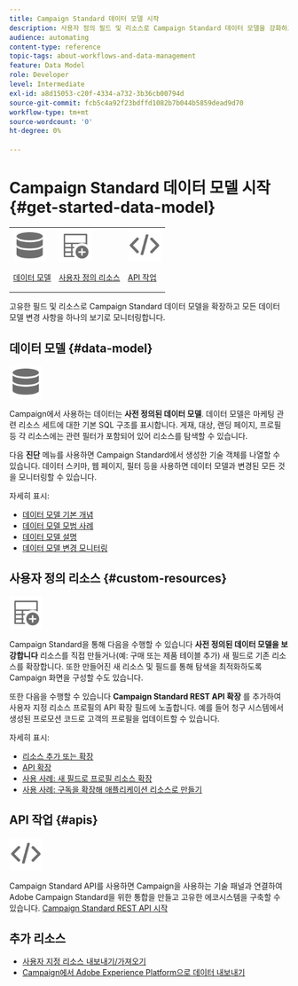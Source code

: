 ```yaml
---
title: Campaign Standard 데이터 모델 시작
description: 사용자 정의 필드 및 리소스로 Campaign Standard 데이터 모델을 강화하고 REST API를 확장하여 확장된 필드를 표시할 수 있습니다.
audience: automating
content-type: reference
topic-tags: about-workflows-and-data-management
feature: Data Model
role: Developer
level: Intermediate
exl-id: a8d15053-c20f-4334-a732-3b36cb00794d
source-git-commit: fcb5c4a92f23bdffd1082b7b044b5859dead9d70
workflow-type: tm+mt
source-wordcount: '0'
ht-degree: 0%

---
```


# Campaign Standard 데이터 모델 시작 {#get-started-data-model}

<table>
<tr>
<td><img src="assets/do-not-localize/icon_datamodel.svg" width="60px"><p><a href="#data-model">데이터 모델</a></p></td>
<td><img src="assets/do-not-localize/icon_custom.svg" width="60px"><p><a href="#custom-resources">사용자 정의 리소스</a></p></td><td><img src="assets/do-not-localize/icon_api.svg" width="60px"><p><a href="#custom-resources">API 작업</a></p></td></tr>
</table>

고유한 필드 및 리소스로 Campaign Standard 데이터 모델을 확장하고 모든 데이터 모델 변경 사항을 하나의 보기로 모니터링합니다.

## 데이터 모델 {#data-model}

<img src="assets/do-not-localize/icon_datamodel.svg" width="60px">

Campaign에서 사용하는 데이터는 **사전 정의된 데이터 모델**. 데이터 모델은 마케팅 관련 리소스 세트에 대한 기본 SQL 구조를 표시합니다. 게재, 대상, 랜딩 페이지, 프로필 등 각 리소스에는 관련 필터가 포함되어 있어 리소스를 탐색할 수 있습니다.

다음 **진단** 메뉴를 사용하면 Campaign Standard에서 생성한 기술 객체를 나열할 수 있습니다. 데이터 스키마, 웹 페이지, 필터 등을 사용하면 데이터 모델과 변경된 모든 것을 모니터링할 수 있습니다.

자세히 표시:

* [데이터 모델 기본 개념](../../developing/using/data-model-concepts.md)
* [데이터 모델 모범 사례](../../developing/using/data-model-best-practices.md)
* [데이터 모델 설명](../../developing/using/datamodel-introduction.md)
* [데이터 모델 변경 모니터링](../../developing/using/monitoring-data-model-changes.md)

## 사용자 정의 리소스 {#custom-resources}

<img src="assets/do-not-localize/icon_custom.svg" width="60px">

Campaign Standard을 통해 다음을 수행할 수 있습니다 **사전 정의된 데이터 모델을 보강합니다** 리소스를 직접 만들거나(예: 구매 또는 제품 테이블 추가) 새 필드로 기존 리소스를 확장합니다. 또한 만들어진 새 리소스 및 필드를 통해 탐색을 최적화하도록 Campaign 화면을 구성할 수도 있습니다.

또한 다음을 수행할 수 있습니다 **Campaign Standard REST API 확장** 를 추가하여 사용자 지정 리소스 프로필의 API 확장 필드에 노출합니다. 예를 들어 청구 시스템에서 생성된 프로모션 코드로 고객의 프로필을 업데이트할 수 있습니다.

자세히 표시:

* [리소스 추가 또는 확장](../../developing/using/key-steps-to-add-a-resource.md)
* [API 확장](../../developing/using/about-extending-the-api.md)
* [사용 사례: 새 필드로 프로필 리소스 확장](../../developing/using/extending-the-profile-resource-with-a-new-field.md)
* [사용 사례: 구독을 확장해 애플리케이션 리소스로 만들기](../../developing/using/extending-the-subscriptions-to-an-application-resource.md)

## API 작업 {#apis}

<img src="assets/do-not-localize/icon_api.svg" width="60px">

Campaign Standard API를 사용하면 Campaign을 사용하는 기술 패널과 연결하여 Adobe Campaign Standard을 위한 통합을 만들고 고유한 에코시스템을 구축할 수 있습니다. [Campaign Standard REST API 시작](../../api/using/get-started-apis.md)

## 추가 리소스

* [사용자 지정 리소스 내보내기/가져오기](https://helpx.adobe.com/campaign/kb/acs-get-started-with-cusres.html)
* [Campaign에서 Adobe Experience Platform으로 데이터 내보내기](../../integrating/using/export-campaign-data.md)
